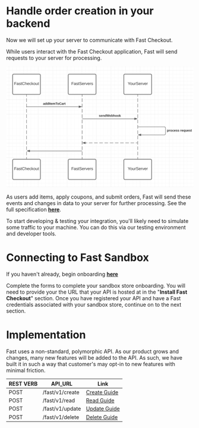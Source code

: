 # Handle order creation in your backend

Now we will set up your server to communicate with Fast Checkout.

While users interact with the Fast Checkout application, Fast will send requests to your server for processing.

![Handle order creation in the backend](images/fast-api/handle-order-creation.png)

As users add items, apply coupons, and submit orders, Fast will send these events and changes in data to your server for further processing. See the full specification [**here**](https://www.fast.co/docs/order/order/).

To start developing & testing your integration, you'll likely need to simulate some traffic to your machine. You can do this via our testing environment and developer tools.

# Connecting to Fast Sandbox

If you haven't already, begin onboarding [**here**](https://sandbox.sdash.fast.co)

Complete the forms to complete your sandbox store onboarding. You will need to provide your the URL that your API is hosted at in the "**Install Fast Checkout**" section. Once you have registered your API and have a Fast credentials associated with your sandbox store, continue on to the next section.

# Implementation

Fast uses a non-standard, polymorphic API. As our product grows and changes, many new features will be added to the API. As such, we have built it in such a way that customer's may opt-in to new features with minimal friction.

| REST VERB | API_URL | Link |
| --------- | ------- | ------- |
| POST | /fast/v1/create | [Create Guide](/developer-portal/fast-api-qs-backend-create) |
| POST | /fast/v1/read | [Read Guide](/developer-portal/fast-api-qs-backend-read) | 
| POST | /fast/v1/update | [Update Guide](/developer-portal/fast-api-qs-backend-update) | 
| POST | /fast/v1/delete | [Delete Guide](/developer-portal/fast-api-qs-backend-delete) |








